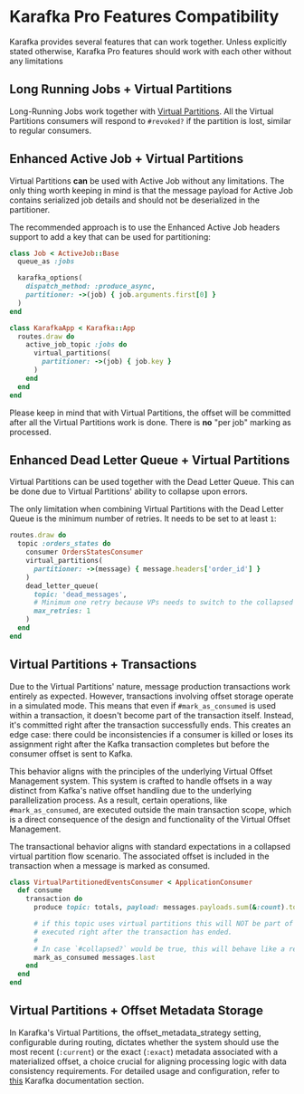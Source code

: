 # Karafka Pro Features Compatibility

Karafka provides several features that can work together. Unless explicitly stated otherwise, Karafka Pro features should work with each other without any limitations

## Long Running Jobs + Virtual Partitions

Long-Running Jobs work together with [Virtual Partitions](Pro-Virtual-Partitions). All the Virtual Partitions consumers will respond to `#revoked?` if the partition is lost, similar to regular consumers.

## Enhanced Active Job + Virtual Partitions

Virtual Partitions **can** be used with Active Job without any limitations. The only thing worth keeping in mind is that the message payload for Active Job contains serialized job details and should not be deserialized in the partitioner.

The recommended approach is to use the Enhanced Active Job headers support to add a key that can be used for partitioning:

```ruby
class Job < ActiveJob::Base
  queue_as :jobs

  karafka_options(
    dispatch_method: :produce_async,
    partitioner: ->(job) { job.arguments.first[0] }
  )
end

class KarafkaApp < Karafka::App
  routes.draw do
    active_job_topic :jobs do
      virtual_partitions(
        partitioner: ->(job) { job.key }
      )
    end
  end
end
```

Please keep in mind that with Virtual Partitions, the offset will be committed after all the Virtual Partitions work is done. There is **no** "per job" marking as processed.

## Enhanced Dead Letter Queue + Virtual Partitions

Virtual Partitions can be used together with the Dead Letter Queue. This can be done due to Virtual Partitions' ability to collapse upon errors.

The only limitation when combining Virtual Partitions with the Dead Letter Queue is the minimum number of retries. It needs to be set to at least `1`:

```ruby
routes.draw do
  topic :orders_states do
    consumer OrdersStatesConsumer
    virtual_partitions(
      partitioner: ->(message) { message.headers['order_id'] }
    )
    dead_letter_queue(
      topic: 'dead_messages',
      # Minimum one retry because VPs needs to switch to the collapsed mode
      max_retries: 1
    )
  end
end
```

## Virtual Partitions + Transactions

Due to the Virtual Partitions' nature, message production transactions work entirely as expected. However, transactions involving offset storage operate in a simulated mode. This means that even if `#mark_as_consumed` is used within a transaction, it doesn't become part of the transaction itself. Instead, it's committed right after the transaction successfully ends. This creates an edge case: there could be inconsistencies if a consumer is killed or loses its assignment right after the Kafka transaction completes but before the consumer offset is sent to Kafka.

This behavior aligns with the principles of the underlying Virtual Offset Management system. This system is crafted to handle offsets in a way distinct from Kafka's native offset handling due to the underlying parallelization process. As a result, certain operations, like `#mark_as_consumed`, are executed outside the main transaction scope, which is a direct consequence of the design and functionality of the Virtual Offset Management.

The transactional behavior aligns with standard expectations in a collapsed virtual partition flow scenario. The associated offset is included in the transaction when a message is marked as consumed.

```ruby
class VirtualPartitionedEventsConsumer < ApplicationConsumer
  def consume
    transaction do
      produce topic: totals, payload: messages.payloads.sum(&:count).to_s

      # if this topic uses virtual partitions this will NOT be part of the transaction and will be
      # executed right after the transaction has ended.
      #
      # In case `#collapsed?` would be true, this will behave like a regular transaction
      mark_as_consumed messages.last
    end
  end
end
```

## Virtual Partitions + Offset Metadata Storage

In Karafka's Virtual Partitions, the offset_metadata_strategy setting, configurable during routing, dictates whether the system should use the most recent (`:current`) or the exact (`:exact`) metadata associated with a materialized offset, a choice crucial for aligning processing logic with data consistency requirements. For detailed usage and configuration, refer to [this](https://karafka.io/docs/Pro-Offset-Metadata-Storage/#interaction-with-virtual-partitions) Karafka documentation section.
